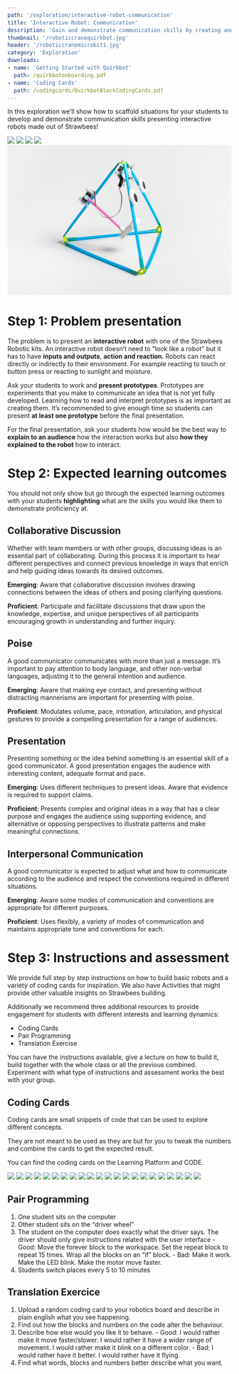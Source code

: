 ```yaml
---
path: '/exploration/interactive-robot-communication'
title: 'Interactive Robot: Communication'
description: 'Gain and demonstrate communication skills by creating and presenting an interactive robot.'
thumbnail: '/roboticcranequirkbot.jpg'
header: '/roboticcranemicrobit1.jpg'
category: 'Exploration'
downloads:
- name: 'Getting Started with Quirkbot'
  path: /quirkbotonboarding.pdf
- name: 'Coding Cards'
  path: /codingcards/QuirkbotBlockCodingCards.pdf
---
```


In this exploration we’ll show how to scaffold situations for your students to develop and demonstrate communication skills presenting interactive robots made out of Strawbees!

<section component="gallery">

![](/roboticcranemicrobit.jpg)
![](/roboticcranequirkbot.jpg)
![](/blinkingstar4.jpg)
![](/pig_full.jpg)
![](/robotracer.jpg)

</section>

# Step 1: Problem presentation

The problem is to present an **interactive robot** with one of the Strawbees Robotic kits.
An interactive robot doesn’t need to “look like a robot” but it has to have **inputs and outputs**, **action and reaction**. Robots can react directly or indirectly to their environment. For example reacting to touch or button press or reacting to sunlight and moisture.

Ask your students to work and **present prototypes**. Prototypes are experiments that you make to communicate an idea that is not yet fully developed. Learning how to read and interpret prototypes is as important as creating them. It’s recommended to give enough time so students can present **at least one prototype** before the final presentation.

For the final presentation, ask your students how would be the best way to **explain to an audience** how the interaction works but also **how they explained to the robot** how to interact.

# Step 2: Expected learning outcomes

You should not only show but go through the expected learning outcomes with your students **highlighting** what are the skills you would like them to demonstrate proficiency at.

## Collaborative Discussion

Whether with team members or with other groups, discussing ideas is an essential part of collaborating. During this process it is important to hear different perspectives and connect previous knowledge in ways that enrich and help guiding ideas towards its desired outcomes.

**Emerging**: Aware that collaborative discussion involves drawing connections between the ideas of others and posing clarifying questions.

**Proficient**: Participate and facilitate discussions that draw upon the knowledge, expertise, and unique perspectives of all participants encouraging growth in understanding and further inquiry.

## Poise

A good communicator communicates with more than just a message. It’s important to pay attention to body language, and other non-verbal languages, adjusting it to the general intention and audience.

**Emerging**: Aware that making eye contact, and presenting without distracting mannerisms are important for presenting with poise.

**Proficient**: Modulates volume, pace, intonation, articulation, and physical gestures to provide a compelling presentation for a range of audiences.

## Presentation

Presenting something or the idea behind something is an essential skill of a good communicator. A good presentation engages the audience with interesting content, adequate format and pace.

**Emerging**: Uses different techniques to present ideas. Aware that evidence is required to support claims.

**Proficient**: Presents complex and original ideas in a way that has a clear purpose and engages the audience using supporting evidence, and alternative or opposing perspectives to illustrate patterns and make meaningful connections.

## Interpersonal Communication
A good communicator is expected to adjust what and how to communicate according to the audience and respect the conventions required in different situations.

**Emerging**: Aware some modes of communication and conventions are appropriate for different purposes.

**Proficient**: Uses flexibly, a variety of modes of communication and maintains appropriate tone and conventions for each.

# Step 3: Instructions and assessment

We provide full step by step instructions on how to build basic robots and a variety of coding cards for inspiration. We also have Activities that might provide other valuable insights on Strawbees building.

Additionally we recommend three additional resources to provide engagement for students with different interests and learning dynamics:

- Coding Cards
- Pair Programming
- Translation Exercise

You can have the instructions available, give a lecture on how to build it, build together with the whole class or all the previous combined. Experiment with what type of instructions and assessment works the best with your group.

## Coding Cards

Coding cards are small snippets of code that can be used to explore different concepts.

They are not meant to be used as they are but for you to tweak the numbers and combine the cards to get the expected result.

You can find the coding cards on the Learning Platform and CODE.

<section component="gallery">

![](/onboarding/whatarecodingcards.jpg)
![](/codingcards/backandforth.jpg)
![](/codingcards/blink.jpg)
![](/codingcards/changecolorinthedark.jpg)
![](/codingcards/fadingcolors.jpg)
![](/codingcards/flicker.jpg)
![](/codingcards/flickeringcolor.jpg)
![](/codingcards/glow.jpg)
![](/codingcards/lightswitch.jpg)
![](/codingcards/moodlightswitch.jpg)
![](/codingcards/shake.jpg)
![](/codingcards/shakeinthedark.jpg)
![](/codingcards/sweep.jpg)
![](/codingcards/switchingcolors.jpg)
![](/codingcards/touchandholdposition.jpg)
![](/codingcards/touchandtrap.jpg)
![](/codingcards/touchandwink.jpg)
![](/codingcards/touchandwink.jpg)
![](/codingcards/touchtochangecolor.jpg)
![](/codingcards/touchtoshine.jpg)
![](/codingcards/touchtosirenlight.jpg)
![](/codingcards/touchtoswitchposition.jpg)

</section>

## Pair Programming

1. One student sits on the computer
1. Other student sits on the “driver wheel”
1. The student on the computer does exactly what the driver says. The driver should only give instructions related with the user interface
		- Good: Move the forever block to the workspace. Set the repeat block to repeat 15 times. Wrap all the blocks on an “if” block.
		- Bad: Make it work. Make the LED blink. Make the motor move faster.
1. Students switch places every 5 to 10 minutes

<section component="youtube" url="https://www.youtube.com/watch?v=vgkahOzFH2Q"></section>

## Translation Exercice

1. Upload a random coding card to your robotics board and describe in plain english what you see happening.
1. Find out how the blocks and numbers on the code alter the behaviour.
1. Describe how else would you like it to behave.
		- Good: I would rather make it move faster/slower. I would rather it have a wider range of movement. I would rather make it blink on a different color.
		- Bad: I would rather have it better. I would rather have it flying.
1. Find what words, blocks and numbers better describe what you want.
